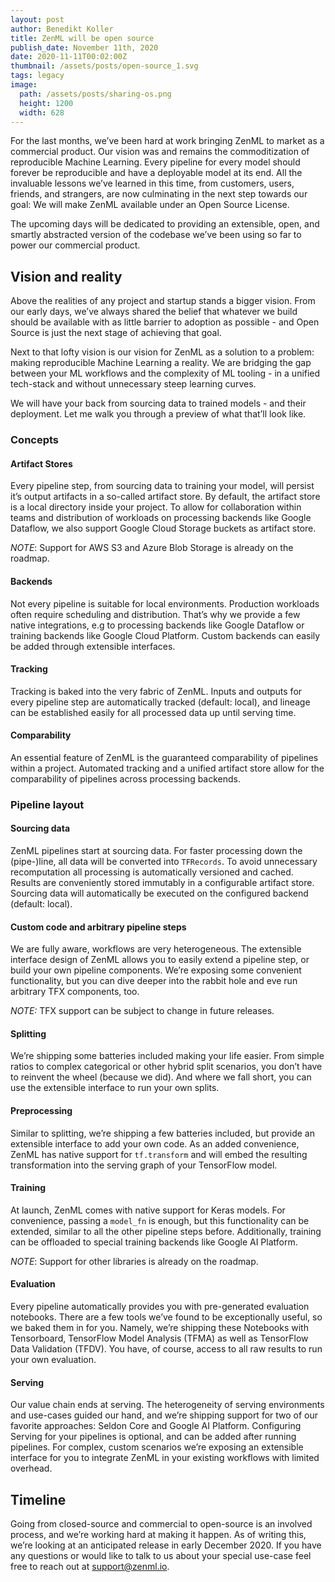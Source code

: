 ```yaml
---
layout: post
author: Benedikt Koller
title: ZenML will be open source
publish_date: November 11th, 2020
date: 2020-11-11T00:02:00Z
thumbnail: /assets/posts/open-source_1.svg
tags: legacy
image:
  path: /assets/posts/sharing-os.png
  height: 1200
  width: 628
---
```


For the last months, we’ve been hard at work bringing ZenML to market as a commercial product. Our vision was and remains the commoditization of reproducible Machine Learning. Every pipeline for every model should forever be reproducible and have a deployable model at its end. All the invaluable lessons we’ve learned in this time, from customers, users, friends, and strangers, are now culminating in the next step towards our goal: We will make ZenML available under an Open Source License. 

The upcoming days will be dedicated to providing an extensible, open, and smartly abstracted version of the codebase we’ve been using so far to power our commercial product. 

## Vision and reality
Above the realities of any project and startup stands a bigger vision. From our early days, we’ve always shared the belief that whatever we build should be available with as little barrier to adoption as possible - and Open Source is just the next stage of achieving that goal.

Next to that lofty vision is our vision for ZenML as a solution to a problem: making reproducible Machine Learning a reality. We are bridging the gap between your ML workflows and the complexity of ML tooling - in a unified tech-stack and without unnecessary steep learning curves.

We will have your back from sourcing data to trained models - and their deployment. 
Let me walk you through a preview of what that’ll look like.
### Concepts
#### Artifact Stores
Every pipeline step, from sourcing data to training your model, will persist it’s output artifacts in a so-called artifact store. By default, the artifact store is a local directory inside your project. To allow for collaboration within teams and distribution of workloads on processing backends like Google Dataflow, we also support Google Cloud Storage buckets as artifact store.

*NOTE*: Support for AWS S3 and Azure Blob Storage is already on the roadmap.

#### Backends
Not every pipeline is suitable for local environments. Production workloads often require scheduling and distribution. That’s why we provide a few native integrations, e.g to processing backends like Google Dataflow or training backends like Google Cloud Platform. Custom backends can easily be added through extensible interfaces.
#### Tracking
Tracking is baked into the very fabric of ZenML. Inputs and outputs for every pipeline step are automatically tracked (default: local), and lineage can be established easily for all processed data up until serving time.
#### Comparability
An essential feature of ZenML is the guaranteed comparability of pipelines within a project. Automated tracking and a unified artifact store allow for the comparability of pipelines across processing backends.
### Pipeline layout
#### Sourcing data
ZenML pipelines start at sourcing data. For faster processing down the (pipe-)line, all data will be converted into `TFRecords`. To avoid unnecessary recomputation all processing is automatically versioned and cached. Results are conveniently stored immutably in a configurable artifact store. Sourcing data will automatically be executed on the configured backend (default: local).
#### Custom code and arbitrary pipeline steps
We are fully aware, workflows are very heterogeneous. The extensible interface design of ZenML allows you to easily extend a pipeline step, or build your own pipeline components. We’re exposing some convenient functionality, but you can dive deeper into the rabbit hole and eve run arbitrary TFX components, too.

*NOTE:* TFX support can be subject to change in future releases.
#### Splitting
We’re shipping some batteries included making your life easier. From simple ratios to complex categorical or other hybrid split scenarios, you don’t have to reinvent the wheel (because we did). And where we fall short, you can use the extensible interface to run your own splits.
#### Preprocessing
Similar to splitting, we’re shipping a few batteries included, but provide an extensible interface to add your own code. As an added convenience, ZenML has native support for `tf.transform` and will embed the resulting transformation into the serving graph of your TensorFlow model.
#### Training
At launch, ZenML comes with native support for Keras models. For convenience, passing a `model_fn` is enough, but this functionality can be extended, similar to all the other pipeline steps before. Additionally, training can be offloaded to special training backends like Google AI Platform.

*NOTE*: Support for other libraries is already on the roadmap.
#### Evaluation
Every pipeline automatically provides you with pre-generated evaluation notebooks. There are a few tools we’ve found to be exceptionally useful, so we baked them in for you. Namely, we’re shipping these Notebooks with Tensorboard, TensorFlow Model Analysis (TFMA) as well as TensorFlow Data Validation (TFDV). You have, of course, access to all raw results to run your own evaluation.
#### Serving
Our value chain ends at serving. The heterogeneity of serving environments and use-cases guided our hand, and we’re shipping support for two of our favorite approaches: Seldon Core and Google AI Platform. Configuring Serving for your pipelines is optional, and can be added after running pipelines. For complex, custom scenarios we’re exposing an extensible interface for you to integrate ZenML in your existing workflows with limited overhead.

## Timeline
Going from closed-source and commercial to open-source is an involved process, and we’re working hard at making it happen. As of writing this, we’re looking at an anticipated release in early December 2020. If you have any questions or would like to talk to us about your special use-case feel free to reach out at support@zenml.io.
